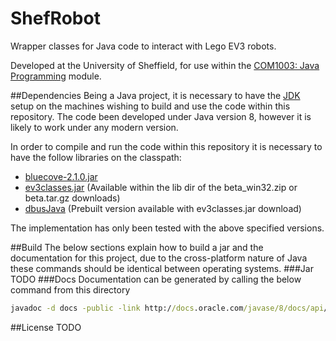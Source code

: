 # ShefRobot
Wrapper classes for Java code to interact with Lego EV3 robots.

Developed at the University of Sheffield, for use within the [COM1003: Java Programming](http://www.dcs.shef.ac.uk/intranet/teaching/public/modules/level1/com1003.html) module.

##Dependencies
Being a Java project, it is necessary to have the [JDK](http://www.oracle.com/technetwork/java/javase/downloads/index.html) setup on the machines wishing to build and use the code within this repository. The code been developed under Java version 8, however it is likely to work under any modern version.

In order to compile and run the code within this repository it is necessary to have the follow libraries on the classpath:

* [bluecove-2.1.0.jar](http://sourceforge.net/projects/bluecove/files/BlueCove/2.1.0/)
* [ev3classes.jar](http://sourceforge.net/projects/ev3.lejos.p/files/0.9.0-beta/) (Available within the lib dir of the beta_win32.zip or beta.tar.gz downloads)
* [dbusJava](http://www.freedesktop.org/wiki/Software/DBusBindings/#java) (Prebuilt version available with ev3classes.jar download)

The implementation has only been tested with the above specified versions.

##Build
The below sections explain how to build a jar and the documentation for this project, due to the cross-platform nature of Java these commands should be identical between operating systems.
###Jar
TODO
###Docs
Documentation can be generated by calling the below command from this directory
```bat
javadoc -d docs -public -link http://docs.oracle.com/javase/8/docs/api/ -link http://www.lejos.org/ev3/docs/ -subpackages ShefRobot -windowtitle "ShefRobot API"
```

##License
TODO
